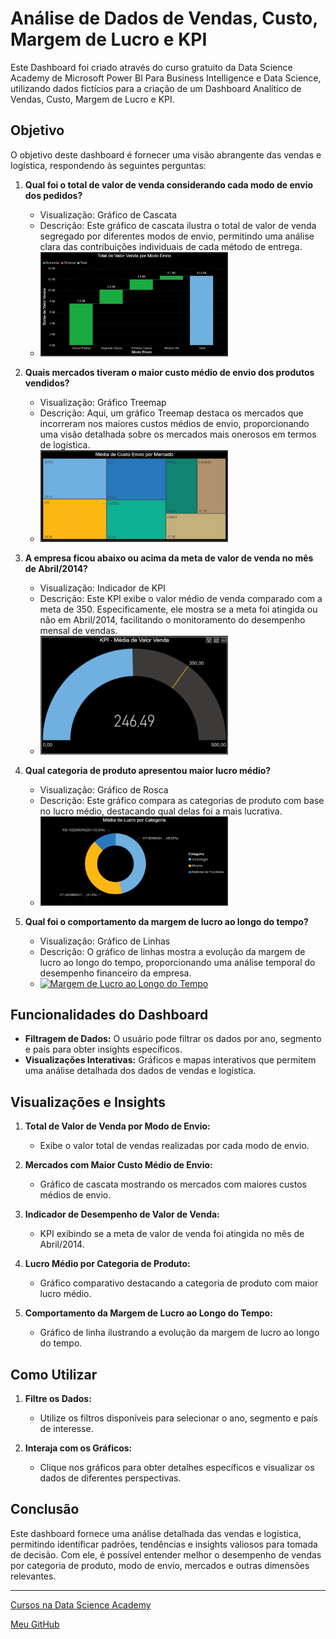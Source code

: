 # Análise de Dados de Vendas, Custo, Margem de Lucro e KPI
Este Dashboard foi criado através do curso gratuito da Data Science Academy de Microsoft Power BI Para Business Intelligence e Data Science, utilizando dados fictícios para a criação de um Dashboard Analítico de Vendas, Custo, Margem de Lucro e KPI.

## Objetivo

O objetivo deste dashboard é fornecer uma visão abrangente das vendas e logística, respondendo às seguintes perguntas:

1. **Qual foi o total de valor de venda considerando cada modo de envio dos pedidos?**

   - Visualização: Gráfico de Cascata
   - Descrição: Este gráfico de cascata ilustra o total de valor de venda segregado por diferentes modos de envio, permitindo uma análise clara das contribuições individuais de cada método de entrega.
   - [<img src="img/grafico_de_cascata.png" alt="Total de Valor de Venda por Modo de Envio" width="300"/>](img/grafico_de_cascata.png)

2. **Quais mercados tiveram o maior custo médio de envio dos produtos vendidos?**

   - Visualização: Gráfico Treemap
   - Descrição: Aqui, um gráfico Treemap destaca os mercados que incorreram nos maiores custos médios de envio, proporcionando uma visão detalhada sobre os mercados mais onerosos em termos de logística.
   - [<img src="img/grafico_treemap.png" alt="Mercados com Maior Custo Médio de Envio" width="300"/>](grafico_treemap.png)

3. **A empresa ficou abaixo ou acima da meta de valor de venda no mês de Abril/2014?**

   - Visualização: Indicador de KPI
   - Descrição: Este KPI exibe o valor médio de venda comparado com a meta de 350. Especificamente, ele mostra se a meta foi atingida ou não em Abril/2014, facilitando o monitoramento do desempenho mensal de vendas.
   - [<img src="img/KPI.png" alt="Indicador de KPI" width="300"/>](img/KPI.png)     

4. **Qual categoria de produto apresentou maior lucro médio?**

   - Visualização: Gráfico de Rosca
   - Descrição: Este gráfico compara as categorias de produto com base no lucro médio, destacando qual delas foi a mais lucrativa.
   - [<img src="img/grafico_de_rosca.png" alt="Lucro Médio por Categoria de Produto" width="300"/>](img/grafico_de_rosca.png) 

5. **Qual foi o comportamento da margem de lucro ao longo do tempo?**

   - Visualização: Gráfico de Linhas
   - Descrição: O gráfico de linhas mostra a evolução da margem de lucro ao longo do tempo, proporcionando uma análise temporal do desempenho financeiro da empresa.
   - [<img src="img/gráfico-de-Linha.png" alt="Margem de Lucro ao Longo do Tempo" width="300"/>](img/gráfico-de-Linha.png)

## Funcionalidades do Dashboard

   - **Filtragem de Dados:** O usuário pode filtrar os dados por ano, segmento e país para obter insights específicos.
   - **Visualizações Interativas:** Gráficos e mapas interativos que permitem uma análise detalhada dos dados de vendas e logística.

## Visualizações e Insights
1. **Total de Valor de Venda por Modo de Envio:**
   - Exibe o valor total de vendas realizadas por cada modo de envio.

2. **Mercados com Maior Custo Médio de Envio:**
   - Gráfico de cascata mostrando os mercados com maiores custos médios de envio.

3. **Indicador de Desempenho de Valor de Venda:**
   - KPI exibindo se a meta de valor de venda foi atingida no mês de Abril/2014.

4. **Lucro Médio por Categoria de Produto:**
   - Gráfico comparativo destacando a categoria de produto com maior lucro médio.

5. **Comportamento da Margem de Lucro ao Longo do Tempo:**
   - Gráfico de linha ilustrando a evolução da margem de lucro ao longo do tempo.

## Como Utilizar
1. **Filtre os Dados:**
   - Utilize os filtros disponíveis para selecionar o ano, segmento e país de interesse.

2. **Interaja com os Gráficos:**
   - Clique nos gráficos para obter detalhes específicos e visualizar os dados de diferentes perspectivas.

## Conclusão

Este dashboard fornece uma análise detalhada das vendas e logística, permitindo identificar padrões, tendências e insights valiosos para tomada de decisão. Com ele, é possível entender melhor o desempenho de vendas por categoria de produto, modo de envio, mercados e outras dimensões relevantes.

---

[Cursos na Data Science Academy](https://www.datascienceacademy.com.br)

[Meu GitHub](https://github.com/jeferson-paz)
